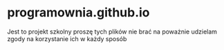 # programownia.github.io
Jest to projekt szkolny proszę tych plików nie brać na poważnie 
udzielam zgody na korzystanie ich w każdy sposób
<marquee direction="left" scrollamount="2" scrolldelay="1" onmouseover="this.stop()" onmouseout="this.start()">
Przykład działania efektu Marquee. Najedź na niego, a zatrzyma się.
</marquee>
